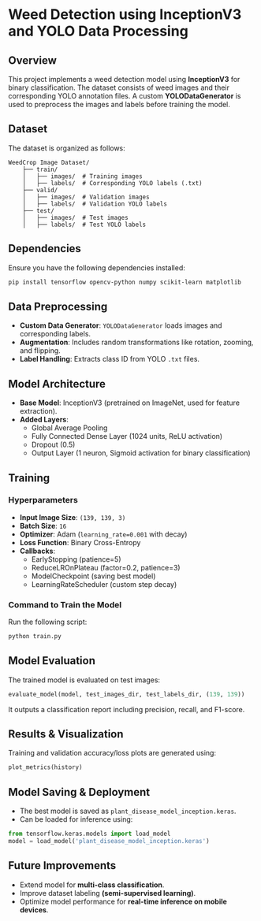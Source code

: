 # Weed Detection using InceptionV3 and YOLO Data Processing

## Overview
This project implements a weed detection model using **InceptionV3** for binary classification. The dataset consists of weed images and their corresponding YOLO annotation files. A custom **YOLODataGenerator** is used to preprocess the images and labels before training the model.

## Dataset
The dataset is organized as follows:
```
WeedCrop Image Dataset/
    ├── train/
    │   ├── images/  # Training images
    │   ├── labels/  # Corresponding YOLO labels (.txt)
    ├── valid/
    │   ├── images/  # Validation images
    │   ├── labels/  # Validation YOLO labels
    ├── test/
    │   ├── images/  # Test images
    │   ├── labels/  # Test YOLO labels
```

## Dependencies
Ensure you have the following dependencies installed:
```bash
pip install tensorflow opencv-python numpy scikit-learn matplotlib
```

## Data Preprocessing
- **Custom Data Generator**: `YOLODataGenerator` loads images and corresponding labels.
- **Augmentation**: Includes random transformations like rotation, zooming, and flipping.
- **Label Handling**: Extracts class ID from YOLO `.txt` files.

## Model Architecture
- **Base Model**: InceptionV3 (pretrained on ImageNet, used for feature extraction).
- **Added Layers**:
  - Global Average Pooling
  - Fully Connected Dense Layer (1024 units, ReLU activation)
  - Dropout (0.5)
  - Output Layer (1 neuron, Sigmoid activation for binary classification)

## Training
### Hyperparameters
- **Input Image Size**: `(139, 139, 3)`
- **Batch Size**: `16`
- **Optimizer**: Adam (`learning_rate=0.001` with decay)
- **Loss Function**: Binary Cross-Entropy
- **Callbacks**:
  - EarlyStopping (patience=5)
  - ReduceLROnPlateau (factor=0.2, patience=3)
  - ModelCheckpoint (saving best model)
  - LearningRateScheduler (custom step decay)

### Command to Train the Model
Run the following script:
```python
python train.py
```

## Model Evaluation
The trained model is evaluated on test images:
```python
evaluate_model(model, test_images_dir, test_labels_dir, (139, 139))
```
It outputs a classification report including precision, recall, and F1-score.

## Results & Visualization
Training and validation accuracy/loss plots are generated using:
```python
plot_metrics(history)
```

## Model Saving & Deployment
- The best model is saved as `plant_disease_model_inception.keras`.
- Can be loaded for inference using:
```python
from tensorflow.keras.models import load_model
model = load_model('plant_disease_model_inception.keras')
```

## Future Improvements
- Extend model for **multi-class classification**.
- Improve dataset labeling **(semi-supervised learning)**.
- Optimize model performance for **real-time inference on mobile devices**.


